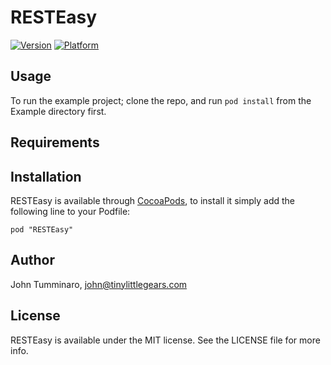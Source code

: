 # RESTEasy

[![Version](http://cocoapod-badges.herokuapp.com/v/RESTEasy/badge.png)](http://cocoadocs.org/docsets/RESTEasy)
[![Platform](http://cocoapod-badges.herokuapp.com/p/RESTEasy/badge.png)](http://cocoadocs.org/docsets/RESTEasy)

## Usage

To run the example project; clone the repo, and run `pod install` from the Example directory first.

## Requirements

## Installation

RESTEasy is available through [CocoaPods](http://cocoapods.org), to install
it simply add the following line to your Podfile:

    pod "RESTEasy"

## Author

John Tumminaro, john@tinylittlegears.com

## License

RESTEasy is available under the MIT license. See the LICENSE file for more info.

